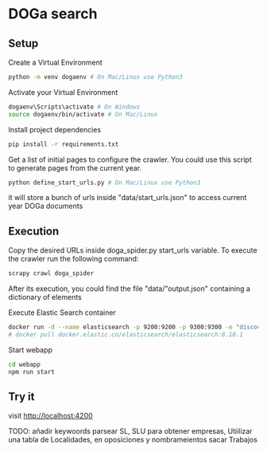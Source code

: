 # DOGa search

## Setup

Create a Virtual Environment
```bash
python -m venv dogaenv # On Mac/Linux use Python3
```

Activate your Virtual Environment
```bash
dogaenv\Scripts\activate # On Windows
source dogaenv/bin/activate # On Mac/Linux
```

Install project dependencies
```bash
pip install -r requirements.txt
```

Get a list of initial pages to configure the crawler. You could use this script to generate pages from the current year.
```bash
python define_start_urls.py # On Mac/Linux use Python3 
```
it will store a bunch of urls inside "data/start_urls.json" to access current year DOGa documents

## Execution

Copy the desired URLs inside doga_spider.py start_urls variable. To execute the crawler run the following command:
```bash
scrapy crawl doga_spider
```
After its execution, you could find the file "data/"output.json" containing a dictionary of elements

Execute Elastic Search container
```bash
docker run -d --name elasticsearch -p 9200:9200 -p 9300:9300 -e "discovery.type=single-node" docker.elastic.co/elasticsearch/elasticsearch:7.10.0
# docker pull docker.elastic.co/elasticsearch/elasticsearch:8.10.1
```

Start webapp

```bash
cd webapp
npm run start
```

## Try it
visit [http://localhost:4200](http://localhost:4200)



TODO: añadir keywoords parsear SL, SLU para obtener empresas, Utiilizar una tabla de Localidades, en oposiciones y nombrameientos sacar Trabajos 
